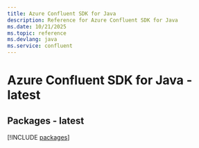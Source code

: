 ```yaml
---
title: Azure Confluent SDK for Java
description: Reference for Azure Confluent SDK for Java
ms.date: 10/21/2025
ms.topic: reference
ms.devlang: java
ms.service: confluent
---
```

# Azure Confluent SDK for Java - latest
## Packages - latest
[!INCLUDE [packages](confluent-index.md)]